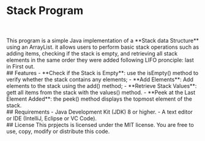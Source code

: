# Stack Program
<br>
<br>
This program is a simple Java implementation of a **Stack data Structure** using an ArrayList. 
it allows users to perform basic stack operations such as adding items, checking if the stack is empty, and retrieving all stack elements in the same order they were added following LIFO pronciple: last in First out. 
<br>
## Features
- **Check if the Stack is Empty**: use the isEmpty() method to verify whether the stack contains any elements;
- **Add Elements**: Add elements to the stack using the add() method;
- **Retrieve Stack Values**: gett all items from the stack with the values() method.
- **Peek at the Last Element Added**: the peek() method displays the topmost element of the stack.
<br>
## Requirements
- Java Development Kit (JDK) 8 or higher.
- A text editor or IDE (IntelliJ, Eclipse or VC Code).
<br>
## License
This prpjects is licensed under the MIT license. You are free to use, copy, modify or distribute this code.
